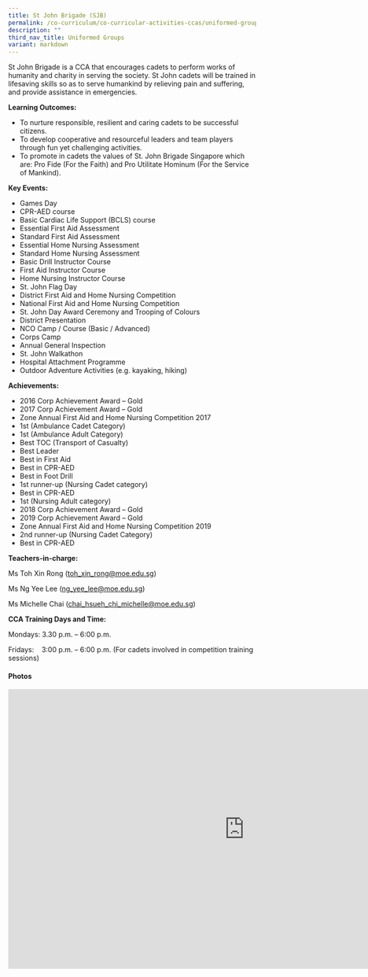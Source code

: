 ```yaml
---
title: St John Brigade (SJB)
permalink: /co-curriculum/co-curricular-activities-ccas/uniformed-groups-st-johns-brigade/
description: ""
third_nav_title: Uniformed Groups
variant: markdown
---
```

St John Brigade is a CCA that encourages cadets to perform works of humanity and charity in serving the society. St John cadets will be trained in lifesaving skills so as to serve humankind by relieving pain and suffering, and provide assistance in emergencies.

**Learning Outcomes:**

*   To nurture responsible, resilient and caring cadets to be successful citizens.
*   To develop cooperative and resourceful leaders and team players through fun yet challenging activities.
*   To promote in cadets the values of St. John Brigade Singapore which are: Pro Fide (For the Faith) and Pro Utilitate Hominum (For the Service of Mankind).&nbsp;

**Key Events:**

*  Games Day
*  CPR-AED course
*  Basic Cardiac Life Support (BCLS) course
*  Essential First Aid Assessment
*  Standard First Aid Assessment
*  Essential Home Nursing Assessment
*  Standard Home Nursing Assessment
*  Basic Drill Instructor Course
*  First Aid Instructor Course
*  Home Nursing Instructor Course
*  St. John Flag Day
*  District First Aid and Home Nursing Competition
*  National First Aid and Home Nursing Competition
*  St. John Day Award Ceremony and Trooping of Colours
*  District Presentation
*  NCO Camp / Course (Basic / Advanced)
*  Corps Camp
*  Annual General Inspection
*  St. John Walkathon
*  Hospital Attachment Programme
*  Outdoor Adventure Activities (e.g. kayaking, hiking)

**Achievements:**

*   2016 Corp Achievement Award – Gold
*   2017 Corp Achievement Award – Gold
*   Zone Annual First Aid and Home Nursing Competition 2017
*   1st&nbsp;(Ambulance Cadet Category)
*   1st&nbsp;(Ambulance Adult Category)
*   Best TOC (Transport of Casualty)
*   Best Leader
*   Best in First Aid
*   Best in CPR-AED
*   Best in Foot Drill
*   1st&nbsp;runner-up (Nursing Cadet category)
*   Best in CPR-AED
*   1st&nbsp;(Nursing Adult category)
*   2018 Corp Achievement Award – Gold
*   2019 Corp Achievement Award – Gold
*   Zone Annual First Aid and Home Nursing Competition 2019
*   2nd&nbsp;runner-up (Nursing Cadet Category)
*   Best in CPR-AED

**Teachers-in-charge:**

Ms Toh Xin Rong (toh_xin_rong@moe.edu.sg)

Ms Ng Yee Lee (ng_yee_lee@moe.edu.sg)

Ms Michelle Chai (chai_hsueh_chi_michelle@moe.edu.sg)

**CCA Training Days and Time:**

Mondays: 3.30 p.m. – 6:00 p.m.

Fridays:&nbsp;&nbsp; &nbsp;3:00 p.m. – 6:00 p.m. (For cadets involved in competition training sessions)

#### Photos

<iframe src="https://docs.google.com/presentation/d/e/2PACX-1vQVLh3JDyhFcgKTvBvwCWYnTwbXs1XTulIlWdxsHdPZG6iKQIRKMkVaCIlWL7NgJffEDKt-99T1Od_l/embed?start=false&amp;loop=false&amp;delayms=3000" frameborder="0" width="960" height="569" allowfullscreen="true"></iframe>